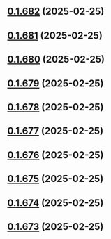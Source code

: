 ## [0.1.682](https://github.com/binary-braids/terraform-oracle/compare/v0.1.681...v0.1.682) (2025-02-25)



## [0.1.681](https://github.com/binary-braids/terraform-oracle/compare/v0.1.680...v0.1.681) (2025-02-25)



## [0.1.680](https://github.com/binary-braids/terraform-oracle/compare/v0.1.679...v0.1.680) (2025-02-25)



## [0.1.679](https://github.com/binary-braids/terraform-oracle/compare/v0.1.678...v0.1.679) (2025-02-25)



## [0.1.678](https://github.com/binary-braids/terraform-oracle/compare/v0.1.677...v0.1.678) (2025-02-25)



## [0.1.677](https://github.com/binary-braids/terraform-oracle/compare/v0.1.676...v0.1.677) (2025-02-25)



## [0.1.676](https://github.com/binary-braids/terraform-oracle/compare/v0.1.675...v0.1.676) (2025-02-25)



## [0.1.675](https://github.com/binary-braids/terraform-oracle/compare/v0.1.674...v0.1.675) (2025-02-25)



## [0.1.674](https://github.com/binary-braids/terraform-oracle/compare/v0.1.673...v0.1.674) (2025-02-25)



## [0.1.673](https://github.com/binary-braids/terraform-oracle/compare/v0.1.672...v0.1.673) (2025-02-25)



